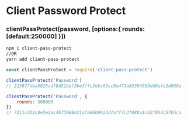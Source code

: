 # Client Password Protect

### clientPassProtect(password, [options:{ rounds: [default:250000] }])

```bash
npm i client-pass-protect
//OR
yarn add client-pass-protect
```

```js
const clientPassProtect = require('client-pass-protect')

clientPassProtect('Password')
// 223877dea5825cdf8d51bef3be3ffc3ebc03cc9a473a83384553dd8efe1d860a

clientPassProtect('Password', {
    rounds: 500000
})
// 7211cd21c8e5e2ac4b73988b31afa66b9624d7aff7c3f088a1cd2f054c57b5ca
```

